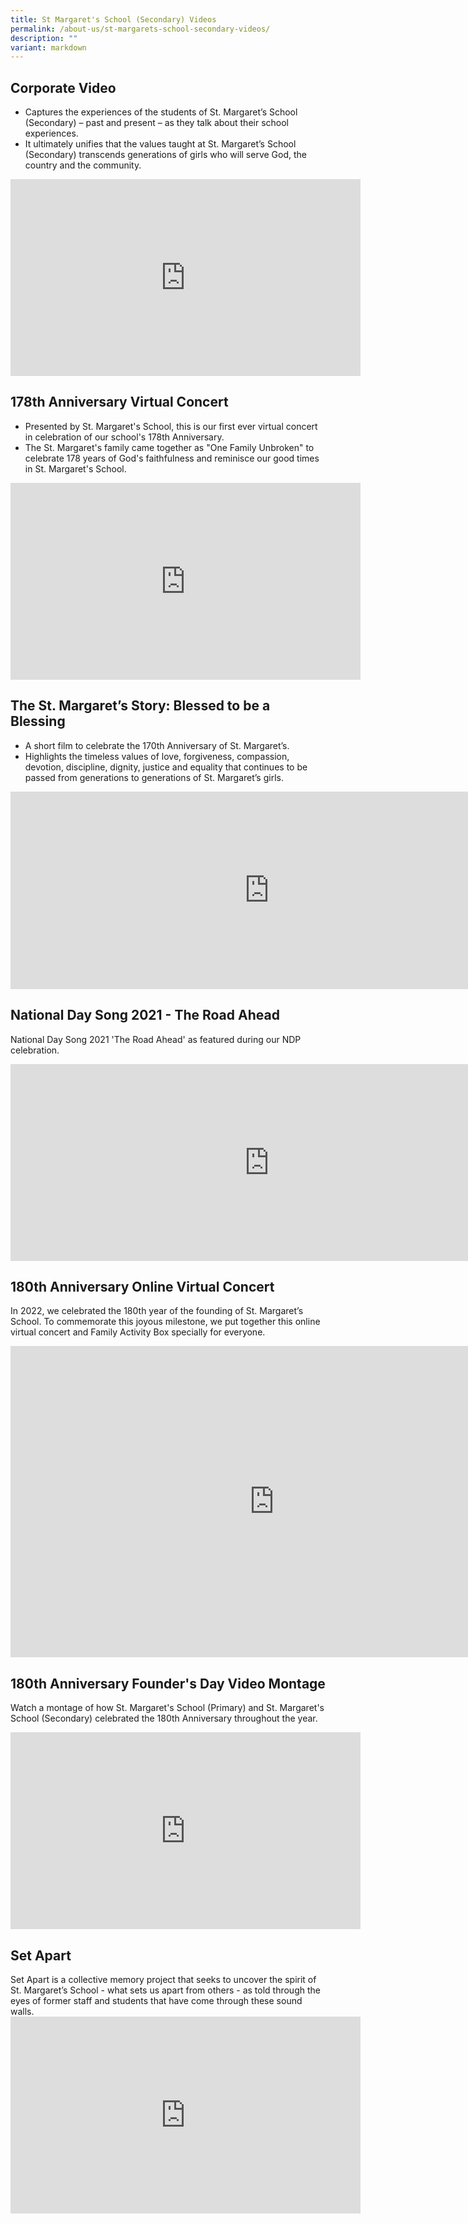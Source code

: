 ```yaml
---
title: St Margaret's School (Secondary) Videos
permalink: /about-us/st-margarets-school-secondary-videos/
description: ""
variant: markdown
---
```

## Corporate Video

*   Captures the&nbsp;experiences of the students of St. Margaret’s School (Secondary) – past and present – as they talk about their school experiences.&nbsp;
*   It ultimately unifies that the values taught at St. Margaret’s School (Secondary) transcends generations of girls who will serve God, the country and the community.  

<iframe width="560" height="315" src="https://www.youtube.com/embed/8tCsjrj5Ujk" title="YouTube video player" frameborder="0" allow="accelerometer; autoplay; clipboard-write; encrypted-media; gyroscope; picture-in-picture" allowfullscreen=""></iframe>

## 178th Anniversary Virtual Concert

*   Presented by St. Margaret's School, this is our first ever virtual concert in celebration of our school's 178th&nbsp;Anniversary.&nbsp;&nbsp;
*   The St. Margaret's family came together as "One Family Unbroken" to celebrate 178 years of God's faithfulness and reminisce our good times in St. Margaret's School.
<iframe width="560" height="315" src="https://www.youtube.com/embed/fa79PiH79KA?controls=0" title="YouTube video player" frameborder="0" allow="accelerometer; autoplay; clipboard-write; encrypted-media; gyroscope; picture-in-picture" allowfullscreen=""></iframe>

## The St. Margaret’s Story: Blessed to be a Blessing

*   A short film to celebrate the 170th&nbsp;Anniversary of St. Margaret’s.
*   Highlights the timeless&nbsp;values of love, forgiveness, compassion, devotion, discipline, dignity, justice&nbsp;and&nbsp;equality&nbsp;that continues&nbsp;to be passed&nbsp;from generations to generations of St. Margaret’s girls.

<iframe width="828" height="316" src="https://www.youtube.com/embed/GjZ1x1SSObw" title="St. Margaret's Story: Blessed to be a Blessing" frameborder="0" allow="accelerometer; autoplay; clipboard-write; encrypted-media; gyroscope; picture-in-picture" allowfullscreen=""></iframe>

## National Day Song 2021 - The Road Ahead&nbsp;

National Day Song 2021 'The Road Ahead' as featured during our NDP celebration.  
  
<iframe width="828" height="315" src="https://www.youtube.com/embed/K_ArTMHJx_8" title="NDP 2021 Theme Song 'The Road Ahead' - SMSS version" frameborder="0" allow="accelerometer; autoplay; clipboard-write; encrypted-media; gyroscope; picture-in-picture" allowfullscreen=""></iframe>

## 180th Anniversary Online Virtual Concert

In 2022, we celebrated the 180th year of the founding of St. Margaret’s School. To commemorate this joyous milestone, we put together this online virtual concert and Family Activity Box specially for everyone.

<iframe width="844" height="498" src="https://www.youtube.com/embed/HyQYEzcXhjY?list=PL4BxCIS2l9YW98j3_GGAHG9ZRvjFGsIXw" title="SMSS 180th Anniversary Online Virtual Concert" frameborder="0" allow="accelerometer; autoplay; clipboard-write; encrypted-media; gyroscope; picture-in-picture" allowfullscreen=""></iframe>


## 180th Anniversary Founder's Day Video Montage

Watch a montage of how St. Margaret's School (Primary) and St. Margaret's School (Secondary) celebrated the 180th Anniversary throughout the year. <br>
<iframe width="560" height="315" src="https://www.youtube.com/embed/L5d-ITtL8pg" title="YouTube video player" frameborder="0" allow="accelerometer; autoplay; clipboard-write; encrypted-media; gyroscope; picture-in-picture; web-share" allowfullscreen=""></iframe>

## Set Apart

Set Apart is a collective memory project that seeks to uncover the spirit of St. Margaret’s School - what sets us apart from others - as told through the eyes of former staff and students that have come through these sound walls.  <iframe allowfullscreen="" allow="accelerometer; autoplay; clipboard-write; encrypted-media; gyroscope; picture-in-picture; web-share" frameborder="0" title="YouTube video player" src="https://www.youtube.com/embed/fRHFl46FrB0?si=7MRzIQN8SQucyRms" height="315" width="560"></iframe>
